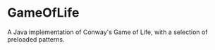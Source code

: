 # GameOfLife
A Java implementation of Conway's Game of Life, with a selection of preloaded patterns. 

